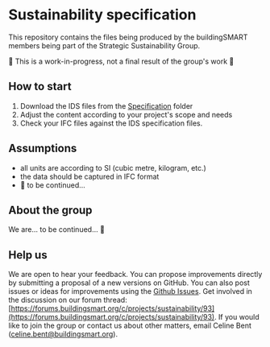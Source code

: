 # Sustainability specification
This repository contains the files being produced by the buildingSMART members being part of the Strategic Sustainability Group.

🚧 This is a work-in-progress, not a final result of the group's work 🚧

## How to start

1. Download the IDS files from the [Specification](Specification) folder
2. Adjust the content according to your project's scope and needs
3. Check your IFC files against the IDS specification files.

## Assumptions

- all units are according to SI (cubic metre, kilogram, etc.)
- the data should be captured in IFC format
- 🚧 to be continued...

## About the group

We are... 
to be continued... 🚧

## Help us

We are open to hear your feedback. You can propose improvements directly by submitting a proposal of a new versions on GitHub. You can also post issues or ideas for improvements using the [Github Issues](https://github.com/buildingsmart-community/sustainability-specification/issues). Get involved in the discussion on our forum thread: [https://forums.buildingsmart.org/c/projects/sustainability/93](https://forums.buildingsmart.org/c/projects/sustainability/93). If you would like to join the group or contact us about other matters, email Celine Bent (celine.bent@buildingsmart.org).

